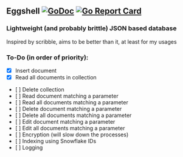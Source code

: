 ## Eggshell [![GoDoc](https://godoc.org/github.com/courtier/eggshell?status.svg)](https://godoc.org/github.com/courtier/eggshell) [![Go Report Card](https://goreportcard.com/badge/github.com/courtier/eggshell)](https://goreportcard.com/report/github.com/courtier/eggshell)

### Lightweight (and probably brittle) JSON based database

Inspired by scribble, aims to be better than it, at least for my usages

### To-Do (in order of priority):
- [X] Insert document
- [X] Read all documents in collection
- [ ] Delete collection
- [ ] Read document matching a parameter
- [ ] Read all documents matching a parameter
- [ ] Delete document matching a parameter
- [ ] Delete all documents matching a parameter
- [ ] Edit document matching a parameter
- [ ] Edit all documents matching a parameter
- [ ] Encryption (will slow down the processes)
- [ ] Indexing using Snowflake IDs
- [ ] Logging